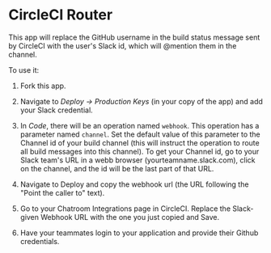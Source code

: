 # CircleCI Router

This app will replace the GitHub username in the build status message sent by CircleCI with the user's Slack id, which will @mention them in the channel.

To use it: 

1) Fork this app. 

2) Navigate to *Deploy -> Production Keys* (in your copy of the app) and add your Slack credential.

3) In *Code*, there will be an operation named `webhook`. This operation has a parameter named `channel`. Set the default value of this parameter to the Channel id of your build channel (this will instruct the operation to route all build messages into this channel). To get your Channel id, go to your Slack team's URL in a webb browser (yourteamname.slack.com), click on the channel, and the id will be the last part of that URL.

4) Navigate to Deploy and copy the webhook url (the URL following the "Point the caller to" text). 

5) Go to your Chatroom Integrations page in CircleCI. Replace the Slack-given Webhook URL with the one you just copied and Save.

6) Have your teammates login to your application and provide their Github credentials.







